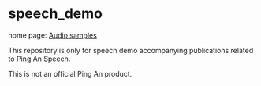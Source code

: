 # speech_demo
home page: [Audio samples](https://cnlinxi.github.io/speech_demo/)

This repository is only for speech demo accompanying publications related to Ping An Speech.

This is not an official Ping An product.

